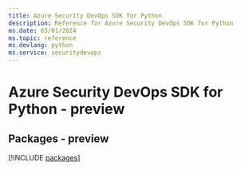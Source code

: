 ```yaml
---
title: Azure Security DevOps SDK for Python
description: Reference for Azure Security DevOps SDK for Python
ms.date: 03/01/2024
ms.topic: reference
ms.devlang: python
ms.service: securitydevops
---
```

# Azure Security DevOps SDK for Python - preview
## Packages - preview
[!INCLUDE [packages](security-devops-index.md)]